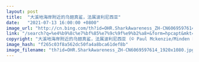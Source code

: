 ```yaml
---
layout: post
title:  "大溪地海岸附近的乌翅真鲨，法属波利尼西亚"
date:   "2021-07-13 16:00:00 +0800"
image_url: "http://cn.bing.com/th?id=OHR.SharkAwareness_ZH-CN6069597614_1920x1080.jpg&rf=LaDigue_1920x1080.jpg&pid=hp"
link: "/search?q=%e4%b9%8c%e7%bf%85%e7%9c%9f%e9%b2%a8+&form=hpcapt&mkt=zh-cn"
copyright: "大溪地海岸附近的乌翅真鲨，法属波利尼西亚 (© Paul Mckenzie/Minden Pictures)"
image_hash: "f265c03f8a562dc50fa4a8bca61def8b"
image_filename: "th?id=OHR.SharkAwareness_ZH-CN6069597614_1920x1080.jpg&rf=LaDigue_1920x1080.jpg&pid=hp"
---
```

